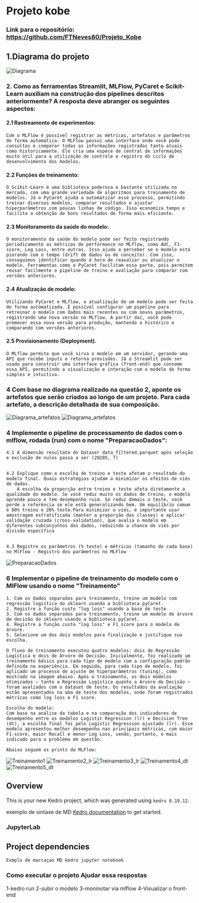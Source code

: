 # Projeto kobe

### Link para o repositório: https://github.com/FTNeves80/Projeto_Kobe

## 1.Diagrama do projeto
![Diagrama](docs/Diagrama.png)

### 2. Como as ferramentas Streamlit, MLFlow, PyCaret e Scikit-Learn auxiliam na construção dos pipelines descritos anteriormente? A resposta deve abranger os seguintes aspectos:
   #### 2.1 Rastreamento de experimentos:
    Com o MLFlow é possível registrar as métricas, artefatos e parâmetros de forma automática. O MLFlow possui uma interface onde você pode consultas e comparar todas as informações registradas tanto atuais como historicamente. Ele cria uma espece de central de informações muito útil para a utilização de controle e registro do ciclo de desenvolvimento dos modelos.
                
   #### 2.2 Funções de treinamento:
    O Scikit-Learn é uma biblioteca poderosa e bastante utilizada no mercado, com uma grande variedade de algoritmos para treinamento de modelos. Já o PyCaret ajuda a automatizar esse processo, permitindo treinar diversos modelos, comparar resultados e ajustar hiperparâmetros com poucas linhas de código. Isso economiza tempo e facilita a obtenção de bons resultados de forma mais eficiente.
                
   #### 2.3 Monitoramento da saúde do modelo:
    O monitoramento da saúde do modelo pode ser feito registrando periodicamente as métricas de performance no MLflow, como AUC, F1-score, Log Loss, entre outras. Isso ajuda a perceber se o modelo está piorando com o tempo (drift de dados ou de conceito). Com isso, conseguimos identificar quando é hora de reavaliar ou atualizar o modelo. Ferramentas como o PyCaret facilitam essa parte, pois permitem reusar facilmente o pipeline de treino e avaliação para comparar com versões anteriores.
    
   #### 2.4 Atualização de modelo:
    Utilizando PyCaret e MLflow, a atualização de um modelo pode ser feita de forma automatizada. É possível configurar um pipeline para retreinar o modelo com dados mais recentes ou com novos parâmetros, registrando uma nova versão no MLflow. A partir daí, você pode promover essa nova versão para produção, mantendo o histórico e comparando com versões anteriores.
                
   #### 2.5 Provisionamento (Deployment).
    O MLflow permite que você sirva o modelo em um servidor, gerando uma API que recebe inputs e retorna previsões. Já o Streamlit pode ser usado para construir uma interface gráfica (front-end) que consome essa API, permitindo a visualização e interação com o modelo de forma simples e intuitiva.

### 4 Com base no diagrama realizado na questão 2, aponte os artefatos que serão criados ao longo de um projeto. Para cada artefato, a descrição detalhada de sua composição.
![Diagrama_artefatos](docs/Diagrama_artefatos.png)
![Diagrama_artefatos](docs/Diagrama_artefatos2.png)


### 4 Implemente o pipeline de processamento de dados com o mlflow, rodada (run) com o nome "PreparacaoDados":
    4.1 A dimensão resultate do Dataser data_filtered.parquet após seleção e exclusão de nulos passa a ser (20285, 7)


    4.2 Explique como a escolha de treino e teste afetam o resultado do modelo final. Quais estratégias ajudam a minimizar os efeitos de viés de dados.
        A escolha da proporção entre treino e teste afeta diretamente a qualidade do modelo. Se você reduz muito os dados de treino, o modelo aprende pouco e tem desempenho ruim. Se reduz demais o teste, você perde a referência se ele está generalizando bem. Um equilíbrio comum é 80% treino e 20% teste.Para minimizar o viés, é importante usar amostragem estratificada (manter a proporção das classes) e aplicar validação cruzada (cross-validation), que avalia o modelo em diferentes subconjuntos dos dados, reduzindo a chance de viés por divisão específica


    4.3 Registre os parâmetros (% teste) e métricas (tamanho de cada base) no MlFlow - Registro dos parâmetros no MLFlow
![PreparacaoDados](docs/PreparacaoDados.png)



### 6 Implementar o pipeline de treinamento do modelo com o MlFlow usando o nome "Treinamento"
    1. Com os dados separados para treinamento, treine um modelo com regressão logística do sklearn usando a biblioteca pyCaret.
    2. Registre a função custo "log loss" usando a base de teste
    3. Com os dados separados para treinamento, treine um modelo de árvore de decisão do sklearn usando a biblioteca pyCaret.
    4. Registre a função custo "log loss" e F1_score para o modelo de árvore.
    5. Selecione um dos dois modelos para finalização e justifique sua escolha.

    O fluxo de treinamento executou quatro modelos: dois de Regressão Logística e dois de Árvore de Decisão. Inicialmente, foi realizado um treinamento básico para cada tipo de modelo com a configuração padrão definida na experiência. Em seguida, para cada tipo de modelo, foi aplicado um processo de ajuste de hiperparâmetros (tuning), como mostrado na imagem abaixo. Após o treinamento, os dois modelos otimizados — tanto a Regressão Logística quanto a Árvore de Decisão — foram avaliados com o dataset de teste. Os resultados da avaliação estão apresentados na aba de teste dos modelos, onde foram registrados métricas como log loss e F1 score.
      
    Escolha do modelo:
    Com base na análise da tabela e na comparação dos indicadores de desempenho entre os modelos Logistic Regression (lr) e Decision Tree (dt), a escolha final foi pelo Logistic Regression ajustado (lr). Esse modelo apresentou melhor desempenho nas principais métricas, com maior F1-score, maior Recall e menor Log Loss, sendo, portanto, o mais indicado para o problema em questão.
    
    Abaixo seguem os prints do MLFlow:
![Treinamento1](docs/Treinamento1.png)
![Treinamento2_lr](docs/Treinamento2_lr.png)
![Treinamento3_lr](docs/Treinamento3_lr.png)
![Treinamento4_dt](docs/Treinamento4_dt.png)
![Treinamento5_dt](docs/Treinamento5_dt.png)


## Overview

This is your new Kedro project, which was generated using `kedro 0.19.12`.

exemplo de sintaxe de MD [Kedro documentation](https://docs.kedro.org) to get started.

### JupyterLab
## Project dependencies


```
Exmplo de marcaçao MD kedro jupyter notebook
```

### Como executar o projeto Ajudar essa respostas
1-kedro run
2-subir o modelo
3-moninotar via mlflow
4-Visualizar o front-end


